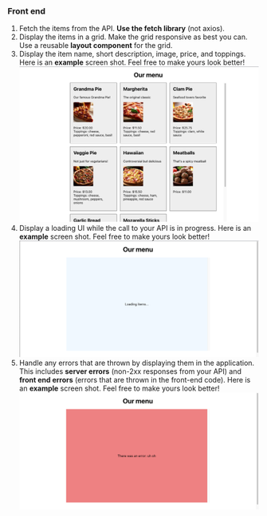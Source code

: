 ### Front end

1. Fetch the items from the API. **Use the fetch library** (not axios).
1. Display the items in a grid. Make the grid responsive as best you can. Use a reusable **layout component** for the grid.
1. Display the item name, short description, image, price, and toppings. Here is an **example** screen shot. Feel free to make yours look better!
   ![example screen shot of front end grid](https://github.com/2023-q3-nw-project-accelerator/week-3-assessment/blob/main/images/frontend.png)
1. Display a loading UI while the call to your API is in progress. Here is an **example** screen shot. Feel free to make yours look better!
   ![screen shot of loading UI](https://github.com/2023-q3-nw-project-accelerator/week-3-assessment/blob/main/images/loading.png)
1. Handle any errors that are thrown by displaying them in the application. This includes **server errors** (non-2xx responses from your API) and **front end errors** (errors that are thrown in the front-end code). Here is an **example** screen shot. Feel free to make yours look better!
   ![screen shot of loading UI](https://github.com/2023-q3-nw-project-accelerator/week-3-assessment/blob/main/images/error.png)
